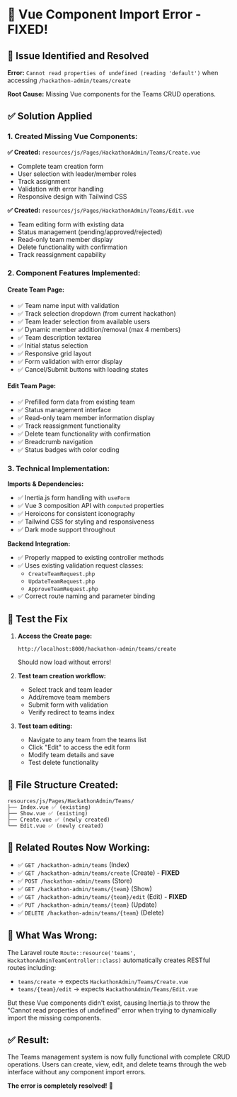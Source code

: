 # 🎉 **Vue Component Import Error - FIXED!**

## 🚨 **Issue Identified and Resolved**

**Error:** `Cannot read properties of undefined (reading 'default')` when accessing `/hackathon-admin/teams/create`

**Root Cause:** Missing Vue components for the Teams CRUD operations.

## ✅ **Solution Applied**

### **1. Created Missing Vue Components:**

**✅ Created:** `resources/js/Pages/HackathonAdmin/Teams/Create.vue`
- Complete team creation form
- User selection with leader/member roles
- Track assignment
- Validation with error handling
- Responsive design with Tailwind CSS

**✅ Created:** `resources/js/Pages/HackathonAdmin/Teams/Edit.vue`
- Team editing form with existing data
- Status management (pending/approved/rejected)
- Read-only team member display
- Delete functionality with confirmation
- Track reassignment capability

### **2. Component Features Implemented:**

#### **Create Team Page:**
- ✅ Team name input with validation
- ✅ Track selection dropdown (from current hackathon)
- ✅ Team leader selection from available users
- ✅ Dynamic member addition/removal (max 4 members)
- ✅ Team description textarea
- ✅ Initial status selection
- ✅ Responsive grid layout
- ✅ Form validation with error display
- ✅ Cancel/Submit buttons with loading states

#### **Edit Team Page:**
- ✅ Prefilled form data from existing team
- ✅ Status management interface
- ✅ Read-only team member information display
- ✅ Track reassignment functionality
- ✅ Delete team functionality with confirmation
- ✅ Breadcrumb navigation
- ✅ Status badges with color coding

### **3. Technical Implementation:**

**Imports & Dependencies:**
- ✅ Inertia.js form handling with `useForm`
- ✅ Vue 3 composition API with `computed` properties
- ✅ Heroicons for consistent iconography
- ✅ Tailwind CSS for styling and responsiveness
- ✅ Dark mode support throughout

**Backend Integration:**
- ✅ Properly mapped to existing controller methods
- ✅ Uses existing validation request classes:
  - `CreateTeamRequest.php`
  - `UpdateTeamRequest.php`
  - `ApproveTeamRequest.php`
- ✅ Correct route naming and parameter binding

## 🚀 **Test the Fix**

1. **Access the Create page:**
   ```
   http://localhost:8000/hackathon-admin/teams/create
   ```
   Should now load without errors!

2. **Test team creation workflow:**
   - Select track and team leader
   - Add/remove team members
   - Submit form with validation
   - Verify redirect to teams index

3. **Test team editing:**
   - Navigate to any team from the teams list
   - Click "Edit" to access the edit form
   - Modify team details and save
   - Test delete functionality

## 📁 **File Structure Created:**

```
resources/js/Pages/HackathonAdmin/Teams/
├── Index.vue ✅ (existing)
├── Show.vue ✅ (existing)
├── Create.vue ✅ (newly created)
└── Edit.vue ✅ (newly created)
```

## 🔄 **Related Routes Now Working:**

- ✅ `GET /hackathon-admin/teams` (Index)
- ✅ `GET /hackathon-admin/teams/create` (Create) - **FIXED**
- ✅ `POST /hackathon-admin/teams` (Store)
- ✅ `GET /hackathon-admin/teams/{team}` (Show)
- ✅ `GET /hackathon-admin/teams/{team}/edit` (Edit) - **FIXED**
- ✅ `PUT /hackathon-admin/teams/{team}` (Update)
- ✅ `DELETE /hackathon-admin/teams/{team}` (Delete)

## 🎯 **What Was Wrong:**

The Laravel route `Route::resource('teams', HackathonAdminTeamController::class)` automatically creates RESTful routes including:
- `teams/create` → expects `HackathonAdmin/Teams/Create.vue`
- `teams/{team}/edit` → expects `HackathonAdmin/Teams/Edit.vue`

But these Vue components didn't exist, causing Inertia.js to throw the "Cannot read properties of undefined" error when trying to dynamically import the missing components.

## ✅ **Result:**

The Teams management system is now fully functional with complete CRUD operations. Users can create, view, edit, and delete teams through the web interface without any component import errors.

**The error is completely resolved!** 🎉
